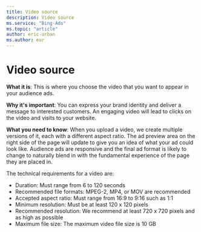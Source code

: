 ```yaml
---
title: Video source
description: Video source
ms.service: "Bing-Ads"
ms.topic: "article"
author: eric-urban
ms.author: eur
---
```


# Video source

**What it is**:     This is where you choose the video that you want to appear in your audience ads.

**Why it's important**:     You can express your brand identity and deliver a message to interested customers. An engaging video will lead to clicks on the video and visits to your website.

**What you need to know**:     When you upload a video, we create multiple versions of it, each with a different aspect ratio. The ad preview area on the right side of the page will update to give you an idea of what your ad could look like. Audience ads are responsive and the final ad format is likely to change to naturally blend in with the fundamental experience of the page they are placed in.

The technical requirements for a video are:
- Duration: Must range from 6 to 120 seconds
- Recommended file formats: MPEG-2, MP4, or MOV are recommended
- Accepted aspect ratio: Must range from 16:9 to 9:16 such as 1:1
- Minimum resolution: Must be at least 120 x 120 pixels
- Recommended resolution: We recommend at least 720 x 720 pixels and as high as possible
- Maximum file size: The maximum video file size is 10 GB


